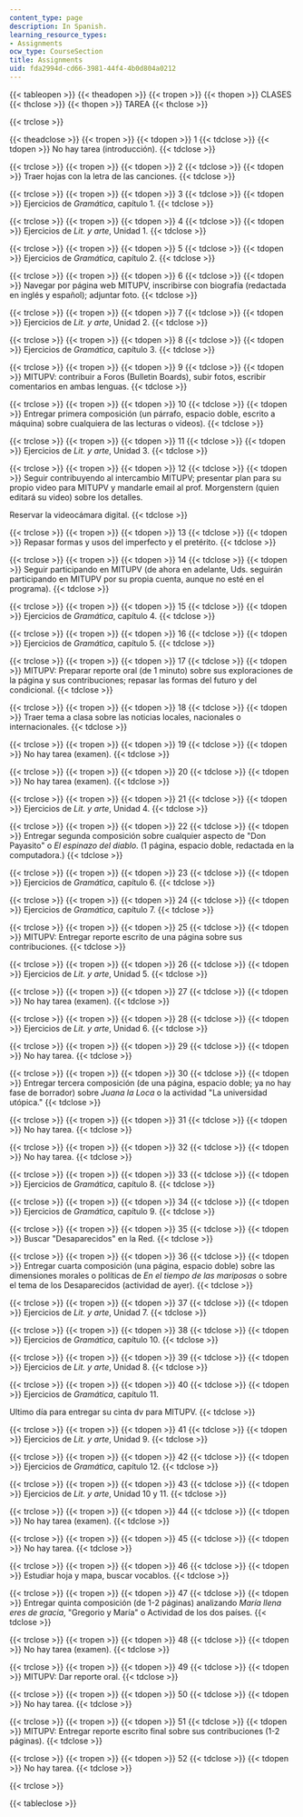 ```yaml
---
content_type: page
description: In Spanish.
learning_resource_types:
- Assignments
ocw_type: CourseSection
title: Assignments
uid: fda2994d-cd66-3981-44f4-4b0d804a0212
---
```


{{< tableopen >}}
{{< theadopen >}}
{{< tropen >}}
{{< thopen >}}
CLASES
{{< thclose >}}
{{< thopen >}}
TAREA
{{< thclose >}}

{{< trclose >}}

{{< theadclose >}}
{{< tropen >}}
{{< tdopen >}}
1
{{< tdclose >}}
{{< tdopen >}}
No hay tarea (introducción).
{{< tdclose >}}

{{< trclose >}}
{{< tropen >}}
{{< tdopen >}}
2
{{< tdclose >}}
{{< tdopen >}}
Traer hojas con la letra de las canciones.
{{< tdclose >}}

{{< trclose >}}
{{< tropen >}}
{{< tdopen >}}
3
{{< tdclose >}}
{{< tdopen >}}
Ejercicios de _Gramática_, capítulo 1.
{{< tdclose >}}

{{< trclose >}}
{{< tropen >}}
{{< tdopen >}}
4
{{< tdclose >}}
{{< tdopen >}}
Ejercicios de _Lit. y arte_, Unidad 1.
{{< tdclose >}}

{{< trclose >}}
{{< tropen >}}
{{< tdopen >}}
5
{{< tdclose >}}
{{< tdopen >}}
Ejercicios de _Gramática_, capítulo 2.
{{< tdclose >}}

{{< trclose >}}
{{< tropen >}}
{{< tdopen >}}
6
{{< tdclose >}}
{{< tdopen >}}
Navegar por página web MITUPV, inscribirse con biografía (redactada en inglés y español); adjuntar foto.
{{< tdclose >}}

{{< trclose >}}
{{< tropen >}}
{{< tdopen >}}
7
{{< tdclose >}}
{{< tdopen >}}
Ejercicios de _Lit. y arte_, Unidad 2.
{{< tdclose >}}

{{< trclose >}}
{{< tropen >}}
{{< tdopen >}}
8
{{< tdclose >}}
{{< tdopen >}}
Ejercicios de _Gramática_, capítulo 3.
{{< tdclose >}}

{{< trclose >}}
{{< tropen >}}
{{< tdopen >}}
9
{{< tdclose >}}
{{< tdopen >}}
MITUPV: contribuir a Foros (Bulletin Boards), subir fotos, escribir comentarios en ambas lenguas.
{{< tdclose >}}

{{< trclose >}}
{{< tropen >}}
{{< tdopen >}}
10
{{< tdclose >}}
{{< tdopen >}}
Entregar primera composición (un párrafo, espacio doble, escrito a máquina) sobre cualquiera de las lecturas o videos).
{{< tdclose >}}

{{< trclose >}}
{{< tropen >}}
{{< tdopen >}}
11
{{< tdclose >}}
{{< tdopen >}}
Ejercicios de _Lit. y arte_, Unidad 3.
{{< tdclose >}}

{{< trclose >}}
{{< tropen >}}
{{< tdopen >}}
12
{{< tdclose >}}
{{< tdopen >}}
Seguir contribuyendo al intercambio MITUPV; presentar plan para su propio video para MITUPV y mandarle email al prof. Morgenstern (quien editará su video) sobre los detalles.  
  
Reservar la videocámara digital.
{{< tdclose >}}

{{< trclose >}}
{{< tropen >}}
{{< tdopen >}}
13
{{< tdclose >}}
{{< tdopen >}}
Repasar formas y usos del imperfecto y el pretérito.
{{< tdclose >}}

{{< trclose >}}
{{< tropen >}}
{{< tdopen >}}
14
{{< tdclose >}}
{{< tdopen >}}
Seguir participando en MITUPV (de ahora en adelante, Uds. seguirán participando en MITUPV por su propia cuenta, aunque no esté en el programa).
{{< tdclose >}}

{{< trclose >}}
{{< tropen >}}
{{< tdopen >}}
15
{{< tdclose >}}
{{< tdopen >}}
Ejercicios de _Gramática_, capítulo 4.
{{< tdclose >}}

{{< trclose >}}
{{< tropen >}}
{{< tdopen >}}
16
{{< tdclose >}}
{{< tdopen >}}
Ejercicios de _Gramática_, capítulo 5.
{{< tdclose >}}

{{< trclose >}}
{{< tropen >}}
{{< tdopen >}}
17
{{< tdclose >}}
{{< tdopen >}}
MITUPV: Preparar reporte oral (de 1 minuto) sobre sus exploraciones de la página y sus contribuciones; repasar las formas del futuro y del condicional.
{{< tdclose >}}

{{< trclose >}}
{{< tropen >}}
{{< tdopen >}}
18
{{< tdclose >}}
{{< tdopen >}}
Traer tema a clasa sobre las noticias locales, nacionales o internacionales.
{{< tdclose >}}

{{< trclose >}}
{{< tropen >}}
{{< tdopen >}}
19
{{< tdclose >}}
{{< tdopen >}}
No hay tarea (examen).
{{< tdclose >}}

{{< trclose >}}
{{< tropen >}}
{{< tdopen >}}
20
{{< tdclose >}}
{{< tdopen >}}
No hay tarea (examen).
{{< tdclose >}}

{{< trclose >}}
{{< tropen >}}
{{< tdopen >}}
21
{{< tdclose >}}
{{< tdopen >}}
Ejercicios de _Lit. y arte_, Unidad 4.
{{< tdclose >}}

{{< trclose >}}
{{< tropen >}}
{{< tdopen >}}
22
{{< tdclose >}}
{{< tdopen >}}
Entregar segunda composición sobre cualquier aspecto de "Don Payasito" o _El espinazo del diablo_. (1 página, espacio doble, redactada en la computadora.)
{{< tdclose >}}

{{< trclose >}}
{{< tropen >}}
{{< tdopen >}}
23
{{< tdclose >}}
{{< tdopen >}}
Ejercicios de _Gramática_, capítulo 6.
{{< tdclose >}}

{{< trclose >}}
{{< tropen >}}
{{< tdopen >}}
24
{{< tdclose >}}
{{< tdopen >}}
Ejercicios de _Gramática_, capítulo 7.
{{< tdclose >}}

{{< trclose >}}
{{< tropen >}}
{{< tdopen >}}
25
{{< tdclose >}}
{{< tdopen >}}
MITUPV: Entregar reporte escrito de una página sobre sus contribuciones.
{{< tdclose >}}

{{< trclose >}}
{{< tropen >}}
{{< tdopen >}}
26
{{< tdclose >}}
{{< tdopen >}}
Ejercicios de _Lit. y arte_, Unidad 5.
{{< tdclose >}}

{{< trclose >}}
{{< tropen >}}
{{< tdopen >}}
27
{{< tdclose >}}
{{< tdopen >}}
No hay tarea (examen).
{{< tdclose >}}

{{< trclose >}}
{{< tropen >}}
{{< tdopen >}}
28
{{< tdclose >}}
{{< tdopen >}}
Ejercicios de _Lit. y arte_, Unidad 6.
{{< tdclose >}}

{{< trclose >}}
{{< tropen >}}
{{< tdopen >}}
29
{{< tdclose >}}
{{< tdopen >}}
No hay tarea.
{{< tdclose >}}

{{< trclose >}}
{{< tropen >}}
{{< tdopen >}}
30
{{< tdclose >}}
{{< tdopen >}}
Entregar tercera composición (de una página, espacio doble; ya no hay fase de borrador) sobre _Juana la Loca_ o la actividad "La universidad utópica."
{{< tdclose >}}

{{< trclose >}}
{{< tropen >}}
{{< tdopen >}}
31
{{< tdclose >}}
{{< tdopen >}}
No hay tarea.
{{< tdclose >}}

{{< trclose >}}
{{< tropen >}}
{{< tdopen >}}
32
{{< tdclose >}}
{{< tdopen >}}
No hay tarea.
{{< tdclose >}}

{{< trclose >}}
{{< tropen >}}
{{< tdopen >}}
33
{{< tdclose >}}
{{< tdopen >}}
Ejercicios de _Gramática_, capítulo 8.
{{< tdclose >}}

{{< trclose >}}
{{< tropen >}}
{{< tdopen >}}
34
{{< tdclose >}}
{{< tdopen >}}
Ejercicios de _Gramática_, capítulo 9.
{{< tdclose >}}

{{< trclose >}}
{{< tropen >}}
{{< tdopen >}}
35
{{< tdclose >}}
{{< tdopen >}}
Buscar "Desaparecidos" en la Red.
{{< tdclose >}}

{{< trclose >}}
{{< tropen >}}
{{< tdopen >}}
36
{{< tdclose >}}
{{< tdopen >}}
Entregar cuarta composición (una página, espacio doble) sobre las dimensiones morales o políticas de _En el tiempo de las mariposas_ o sobre el tema de los Desaparecidos (actividad de ayer).
{{< tdclose >}}

{{< trclose >}}
{{< tropen >}}
{{< tdopen >}}
37
{{< tdclose >}}
{{< tdopen >}}
Ejercicios de _Lit. y arte_, Unidad 7.
{{< tdclose >}}

{{< trclose >}}
{{< tropen >}}
{{< tdopen >}}
38
{{< tdclose >}}
{{< tdopen >}}
Ejercicios de _Gramática_, capítulo 10.
{{< tdclose >}}

{{< trclose >}}
{{< tropen >}}
{{< tdopen >}}
39
{{< tdclose >}}
{{< tdopen >}}
Ejercicios de _Lit. y arte_, Unidad 8.
{{< tdclose >}}

{{< trclose >}}
{{< tropen >}}
{{< tdopen >}}
40
{{< tdclose >}}
{{< tdopen >}}
Ejercicios de _Gramática_, capítulo 11.  
  
Ultimo día para entregar su cinta dv para MITUPV.
{{< tdclose >}}

{{< trclose >}}
{{< tropen >}}
{{< tdopen >}}
41
{{< tdclose >}}
{{< tdopen >}}
Ejercicios de _Lit. y arte_, Unidad 9.
{{< tdclose >}}

{{< trclose >}}
{{< tropen >}}
{{< tdopen >}}
42
{{< tdclose >}}
{{< tdopen >}}
Ejercicios de _Gramática_, capítulo 12.
{{< tdclose >}}

{{< trclose >}}
{{< tropen >}}
{{< tdopen >}}
43
{{< tdclose >}}
{{< tdopen >}}
Ejercicios de _Lit. y arte_, Unidad 10 y 11.
{{< tdclose >}}

{{< trclose >}}
{{< tropen >}}
{{< tdopen >}}
44
{{< tdclose >}}
{{< tdopen >}}
No hay tarea (examen).
{{< tdclose >}}

{{< trclose >}}
{{< tropen >}}
{{< tdopen >}}
45
{{< tdclose >}}
{{< tdopen >}}
No hay tarea.
{{< tdclose >}}

{{< trclose >}}
{{< tropen >}}
{{< tdopen >}}
46
{{< tdclose >}}
{{< tdopen >}}
Estudiar hoja y mapa, buscar vocablos.
{{< tdclose >}}

{{< trclose >}}
{{< tropen >}}
{{< tdopen >}}
47
{{< tdclose >}}
{{< tdopen >}}
Entregar quinta composición (de 1-2 páginas) analizando _María llena eres de gracia_, "Gregorio y María" o Actividad de los dos países.
{{< tdclose >}}

{{< trclose >}}
{{< tropen >}}
{{< tdopen >}}
48
{{< tdclose >}}
{{< tdopen >}}
No hay tarea (examen).
{{< tdclose >}}

{{< trclose >}}
{{< tropen >}}
{{< tdopen >}}
49
{{< tdclose >}}
{{< tdopen >}}
MITUPV: Dar reporte oral.
{{< tdclose >}}

{{< trclose >}}
{{< tropen >}}
{{< tdopen >}}
50
{{< tdclose >}}
{{< tdopen >}}
No hay tarea.
{{< tdclose >}}

{{< trclose >}}
{{< tropen >}}
{{< tdopen >}}
51
{{< tdclose >}}
{{< tdopen >}}
MITUPV: Entregar reporte escrito final sobre sus contribuciones (1-2 páginas).
{{< tdclose >}}

{{< trclose >}}
{{< tropen >}}
{{< tdopen >}}
52
{{< tdclose >}}
{{< tdopen >}}
No hay tarea.
{{< tdclose >}}

{{< trclose >}}

{{< tableclose >}}